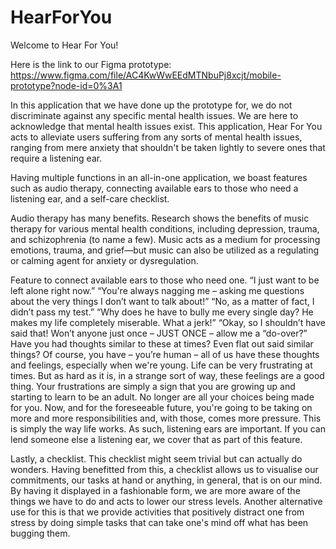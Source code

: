 # HearForYou

Welcome to Hear For You!

Here is the link to our Figma prototype:
https://www.figma.com/file/AC4KwWwEEdMTNbuPj8xcjt/mobile-prototype?node-id=0%3A1

In this application that we have done up the prototype for, we do not discriminate against any specific mental health issues. We are here to acknowledge that mental health issues exist. This application, Hear For You acts to alleviate users suffering from any sorts of mental health issues, ranging from mere anxiety that shouldn't be taken lightly to severe ones that require a listening ear.

Having multiple functions in an all-in-one application, we boast features such as audio therapy, connecting available ears to those who need a listening ear, and a self-care checklist.

Audio therapy has many benefits. Research shows the benefits of music therapy for various mental health conditions, including depression, trauma, and schizophrenia (to name a few). Music acts as a medium for processing emotions, trauma, and grief—but music can also be utilized as a regulating or calming agent for anxiety or dysregulation.

Feature to connect available ears to those who need one.
“I just want to be left alone right now.”
“You're always nagging me – asking me questions about the very things I don’t want to talk about!”
“No, as a matter of fact, I didn’t pass my test.”
“Why does he have to bully me every single day? He makes my life completely miserable. What a jerk!”
“Okay, so I shouldn’t have said that! Won’t anyone just once – JUST ONCE – allow me a “do-over?”
Have you had thoughts similar to these at times? Even flat out said similar things? Of course, you have – you’re human – all of us have these thoughts and feelings, especially when we're young. Life can be very frustrating at times. But as hard as it is, in a strange sort of way, these feelings are a good thing. Your frustrations are simply a sign that you are growing up and starting to learn to be an adult. No longer are all your choices being made for you. Now, and for the foreseeable future, you're going to be taking on more and more responsibilities and, with those, comes more pressure. This is simply the way life works. As such, listening ears are important. If you can lend someone else a listening ear, we cover that as part of this feature.

Lastly, a checklist. This checklist might seem trivial but can actually do wonders. Having benefitted from this, a checklist allows us to visualise our commitments, our tasks at hand or anything, in general, that is on our mind. By having it displayed in a fashionable form, we are more aware of the things we have to do and acts to lower our stress levels. Another alternative use for this is that we provide activities that positively distract one from stress by doing simple tasks that can take one's mind off what has been bugging them.
